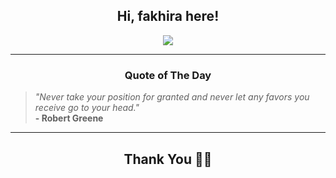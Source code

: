 <h2 align="center"> Hi, fakhira here!</h2>

<p align="center">
<a href="https://github.com/fakhiralkda" alt="github streak"><img src="https://dvst-streak.herokuapp.com/?user=fakhiralkda&theme=tokyonight&fire=DD472C"></a>
</p>

<hr>
<h3 align="center">Quote of The Day</h3>
<p align="center">
<blockquote>
<i>"Never take your position for granted and never let any favors you receive go to your head."</i>
<br>
<b>- Robert Greene</b>
</blockquote>
</p>


<hr>
<h2 align="center">Thank You 🙏🏼</h2>
